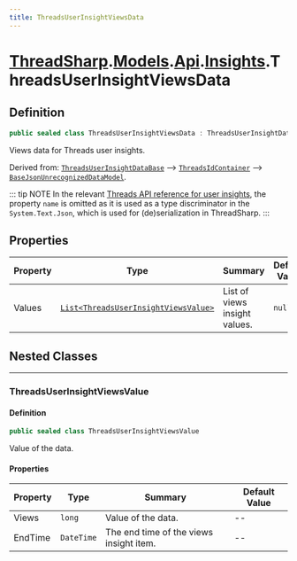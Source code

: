 ```yaml
---
title: ThreadsUserInsightViewsData
---
```


# [ThreadSharp](../../../).[Models](../../).[Api](../).[Insights](./).ThreadsUserInsightViewsData

## Definition

```c#
public sealed class ThreadsUserInsightViewsData : ThreadsUserInsightDataBase
```

Views data for Threads user insights.

Derived from: [`ThreadsUserInsightDataBase`](../ThreadsUserInsightDataBase) --> [`ThreadsIdContainer`](../ThreadsIdContainer) --> [`BaseJsonUnrecognizedDataModel`](../../BaseJsonUnrecognizedDataModel).

::: tip NOTE
In the relevant [Threads API reference for user insights](https://developers.facebook.com/docs/threads/reference/insights#get---threads-user-id--threads-insights), the property `name` is omitted as it is used as a type discriminator in the `System.Text.Json`, which is used for (de)serialization in ThreadSharp.
:::

## Properties

| Property | Type                                                                  | Summary                       | Default Value |
|----------|-----------------------------------------------------------------------|-------------------------------|---------------|
| Values   | [`List<ThreadsUserInsightViewsValue>`](#threadsuserinsightviewsvalue) | List of views insight values. | `null`        |

## Nested Classes

---

### ThreadsUserInsightViewsValue

#### Definition

```c#
public sealed class ThreadsUserInsightViewsValue
```

Value of the data.

#### Properties

| Property   | Type       | Summary                                 | Default Value |
|------------|------------|-----------------------------------------|---------------|
| Views      | `long`     | Value of the data.                      | --            |
| EndTime    | `DateTime` | The end time of the views insight item. | --            |